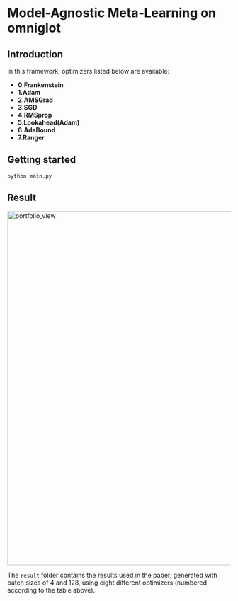 # Model-Agnostic Meta-Learning on omniglot

## Introduction

In this framework, optimizers listed below are available:
- **0.Frankenstein**
- **1.Adam**
- **2.AMSGrad**
- **3.SGD**
- **4.RMSprop**
- **5.Lookahead(Adam)**
- **6.AdaBound**
- **7.Ranger**


## Getting started

```
python main.py 
```

## Result
<img width="800" alt="portfolio_view" src="https://github.com/acctouhou/Frankenstein_optimizer_temp/blob/main/3_Experiment_Tensorflow/Over_adaptive_testing/overfitting.png">

The `result` folder contains the results used in the paper, generated with batch sizes of 4 and 128, using eight different optimizers (numbered according to the table above).







